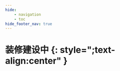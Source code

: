 ```yaml
---
hide:
    - navigation
    - toc
hide_footer_nav: true
---
```

# 装修建设中 {: style=";text-align:center" }